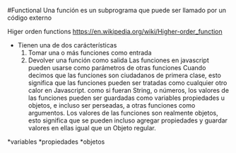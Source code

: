 #Functional 
Una función es un subprograma que puede ser llamado por un código externo

Higer orden functions
https://en.wikipedia.org/wiki/Higher-order_function
* Tienen una de dos carácterísticas
	1. Tomar una o más funciones como entrada
	2. Devolver una función como salida
Las funciones en javascript pueden usarse como parámetros de otras funciones
Cuando decimos que las funciones son ciudadanos de primera clase, esto significa que las funciones pueden ser tratadas como cualquier otro calor en Javascript. como si fueran String, o números, los valores de las funciones pueden ser guardadas como variables propiedades u objetos, e incluso ser perseadas, a otras funciones como argumentos. Los valores de las funciones son realmente objetos, esto significa que se pueden incluso agregar propiedades y guardar valores en ellas igual que un Objeto regular.

*variables
*propiedades
*objetos
